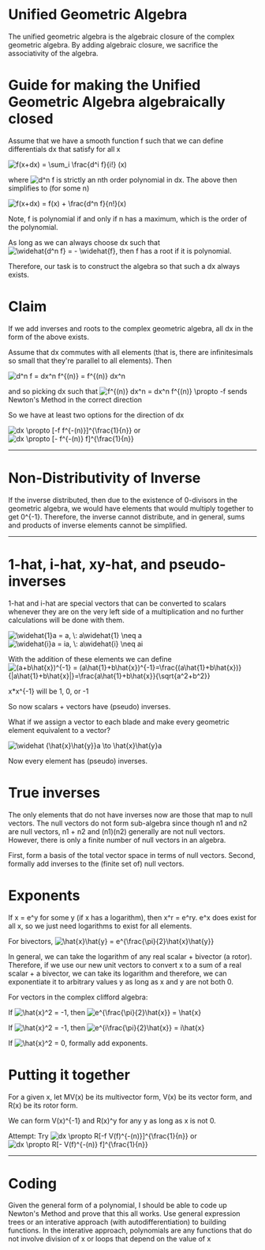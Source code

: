# Unified Geometric Algebra

The unified geometric algebra is the algebraic closure of the complex geometric algebra.  By adding algebraic closure, we sacrifice the associativity of the algebra.

# Guide for making the Unified Geometric Algebra algebraically closed

Assume that we have a smooth function f such that we can define differentials dx that satisfy for all x

<img src="https://latex.codecogs.com/svg.latex?f(x&plus;dx)&space;=&space;\sum_i&space;\frac{d^i&space;f}{i!}&space;(x)" title="f(x+dx) = \sum_i \frac{d^i f}{i!} (x)" />

where <img src="https://latex.codecogs.com/svg.latex?d^n&space;f" title="d^n f" /> is strictly an nth order polynomial in dx.  The above then simplifies to (for some n)

<img src="https://latex.codecogs.com/svg.latex?f(x&plus;dx)&space;=&space;f(x)&space;&plus;&space;\frac{d^n&space;f}{n!}(x)" title="f(x+dx) = f(x) + \frac{d^n f}{n!}(x)" />

Note, f is polynomial if and only if n has a maximum, which is the order of the polynomial.

As long as we can always choose dx such that <img src="https://latex.codecogs.com/svg.latex?\widehat{d^n&space;f}&space;=&space;-&space;\widehat{f}" title="\widehat{d^n f} = - \widehat{f}" />, then f has a root if it is polynomial.

Therefore, our task is to construct the algebra so that such a dx always exists.

# Claim

If we add inverses and roots to the complex geometric algebra, all dx in the form of the above exists.

Assume that dx commutes with all elements (that is, there are infinitesimals so small that they're parallel to all elements).  Then

<img src="https://latex.codecogs.com/svg.latex?d^n&space;f&space;=&space;dx^n&space;f^{(n)}&space;=&space;f^{(n)}&space;dx^n" title="d^n f = dx^n f^{(n)} = f^{(n)} dx^n" />

and so picking dx such that <img src="https://latex.codecogs.com/svg.latex?f^{(n)}&space;dx^n&space;=&space;dx^n&space;f^{(n)}&space;\propto&space;-f" title="f^{(n)} dx^n = dx^n f^{(n)} \propto -f" /> sends Newton's Method in the correct direction

So we have at least two options for the direction of dx

<img src="https://latex.codecogs.com/svg.latex?dx&space;\propto&space;[-f&space;f^{-(n)}]^{\frac{1}{n}}" title="dx \propto [-f f^{-(n)}]^{\frac{1}{n}}" /> or <img src="https://latex.codecogs.com/svg.latex?dx&space;\propto&space;[-&space;f^{-(n)}&space;f]^{\frac{1}{n}}" title="dx \propto [- f^{-(n)} f]^{\frac{1}{n}}" />

---

# Non-Distributivity of Inverse

If the inverse distributed, then due to the existence of 0-divisors in the geometric algebra, we would have elements that would multiply together to get 0^{-1}.  Therefore, the inverse cannot distribute, and in general, sums and products of inverse elements cannot be simplified.

---

# 1-hat, i-hat, xy-hat, and pseudo-inverses

1-hat and i-hat are special vectors that can be converted to scalars whenever they are on the very left side of a multiplication and no further calculations will be done with them.

<img src="https://latex.codecogs.com/svg.latex?\inline&space;\widehat{1}a&space;=&space;a,&space;\:&space;a\widehat{1}&space;\neq&space;a" title="\widehat{1}a = a, \: a\widehat{1} \neq a" />

<img src="https://latex.codecogs.com/svg.latex?\inline&space;\widehat{i}a&space;=&space;ia,&space;\:&space;a\widehat{i}&space;\neq&space;ai" title="\widehat{i}a = ia, \: a\widehat{i} \neq ai" />

With the addition of these elements we can define <img src="https://latex.codecogs.com/svg.latex?\inline&space;(a&plus;b\hat{x})^{-1}&space;=&space;(a\hat{1}&plus;b\hat{x})^{-1}=\frac{(a\hat{1}&plus;b\hat{x})}{|a\hat{1}&plus;b\hat{x}|}=\frac{a\hat{1}&plus;b\hat{x}}{\sqrt{a^2&plus;b^2}}" title="(a+b\hat{x})^{-1} = (a\hat{1}+b\hat{x})^{-1}=\frac{(a\hat{1}+b\hat{x})}{|a\hat{1}+b\hat{x}|}=\frac{a\hat{1}+b\hat{x}}{\sqrt{a^2+b^2}}" />

x*x^{-1} will be 1, 0, or -1

So now scalars + vectors have (pseudo) inverses.

What if we assign a vector to each blade and make every geometric element equivalent to a vector?

<img src="https://latex.codecogs.com/svg.latex?\inline&space;\widehat&space;{\hat{x}\hat{y}}a&space;\to&space;\hat{x}\hat{y}a" title="\widehat {\hat{x}\hat{y}}a \to \hat{x}\hat{y}a" />

Now every element has (pseudo) inverses.

# True inverses

The only elements that do not have inverses now are those that map to null vectors.  The null vectors do not form sub-algebra since though n1 and n2 are null vectors, n1 + n2 and (n1)(n2) generally are not null vectors.  However, there is only a finite number of null vectors in an algebra.

First, form a basis of the total vector space in terms of null vectors.  Second, formally add inverses to the (finite set of) null vectors.

# Exponents

If x = e^y for some y (if x has a logarithm), then x^r = e^ry.  e^x does exist for all x, so we just need logarithms to exist for all elements.

For bivectors, <img src="https://latex.codecogs.com/svg.latex?\inline&space;\hat{x}\hat{y}&space;=&space;e^{\frac{\pi}{2}\hat{x}\hat{y}}" title="\hat{x}\hat{y} = e^{\frac{\pi}{2}\hat{x}\hat{y}}" />

In general, we can take the logarithm of any real scalar + bivector (a rotor).  Therefore, if we use our new unit vectors to convert x to a sum of a real scalar + a bivector, we can take its logarithm and therefore, we can exponentiate it to arbitrary values y as long as x and y are not both 0.

For vectors in the complex clifford algebra:

If <img src="https://latex.codecogs.com/svg.latex?\inline&space;\hat{x}^2&space;=&space;-1" title="\hat{x}^2 = -1" />, then <img src="https://latex.codecogs.com/svg.latex?\inline&space;e^{\frac{\pi}{2}\hat{x}}&space;=&space;\hat{x}" title="e^{\frac{\pi}{2}\hat{x}} = \hat{x}" />

If <img src="https://latex.codecogs.com/svg.latex?\inline&space;\hat{x}^2&space;=&space;-1" title="\hat{x}^2 = -1" />, then <img src="https://latex.codecogs.com/svg.latex?\inline&space;e^{i\frac{\pi}{2}\hat{x}}&space;=&space;i\hat{x}" title="e^{i\frac{\pi}{2}\hat{x}} = i\hat{x}" />

If <img src="https://latex.codecogs.com/svg.latex?\inline&space;\hat{x}^2&space;=&space;0" title="\hat{x}^2 = 0" />, formally add exponents.

# Putting it together

For a given x, let MV(x) be its multivector form, V(x) be its vector form, and R(x) be its rotor form.

We can form V(x)^{-1} and R(x)^y for any y as long as x is not 0.

Attempt:  Try <img src="https://latex.codecogs.com/svg.latex?\inline&space;dx&space;\propto&space;R[-f&space;V(f)^{-(n)}]^{\frac{1}{n}}" title="dx \propto R[-f V(f)^{-(n)}]^{\frac{1}{n}}" /> or <img src="https://latex.codecogs.com/svg.latex?\inline&space;dx&space;\propto&space;R[-&space;V(f)^{-(n)}&space;f]^{\frac{1}{n}}" title="dx \propto R[- V(f)^{-(n)} f]^{\frac{1}{n}}" />

---

# Coding

Given the general form of a polynomial, I should be able to code up Newton's Method and prove that this all works.  Use general expression trees or an interative approach (with autodifferentiation) to building functions.  In the interative approach, polynomials are any functions that do not involve division of x or loops that depend on the value of x
